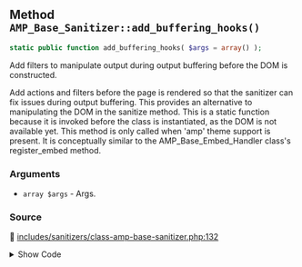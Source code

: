 ## Method `AMP_Base_Sanitizer::add_buffering_hooks()`

```php
static public function add_buffering_hooks( $args = array() );
```

Add filters to manipulate output during output buffering before the DOM is constructed.

Add actions and filters before the page is rendered so that the sanitizer can fix issues during output buffering. This provides an alternative to manipulating the DOM in the sanitize method. This is a static function because it is invoked before the class is instantiated, as the DOM is not available yet. This method is only called when &#039;amp&#039; theme support is present. It is conceptually similar to the AMP_Base_Embed_Handler class&#039;s register_embed method.

### Arguments

* `array $args` - Args.

### Source

:link: [includes/sanitizers/class-amp-base-sanitizer.php:132](../../includes/sanitizers/class-amp-base-sanitizer.php#L132)

<details>
<summary>Show Code</summary>

```php
public static function add_buffering_hooks( $args = [] ) {} // phpcs:ignore VariableAnalysis.CodeAnalysis.VariableAnalysis.UnusedVariable
```

</details>
